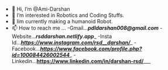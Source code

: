 - 👋 Hi, I’m @Ami-Darshan
- 👀 I’m interested in Robotics and Coding Stuffs.
- 🌱 Iim currently making a humanoid Robot.
- 📫 How to reach me ...
-Gmail..._____pdldarshan008@gmail.com_____
-Website..._____rsddarshan.netlify.app______
-Insta Id..._____https://www.instagram.com/rsd__darshan/______
-Facebook..._____https://www.facebook.com/profile.php?id=100084426002544______
-Linkedin...______https://www.linkedin.com/in/darshan-rsd/_________

<!---
Ami-Darshan/Ami-Darshan is a ✨ special ✨ repository because its `README.md` (this file) appears on your GitHub profile.
You can click the Preview link to take a look at your changes.
--->
